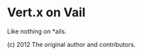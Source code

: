 Vert.x on Vail
==============

Like nothing on *ails.

(c) 2012 The original author and contributors.
